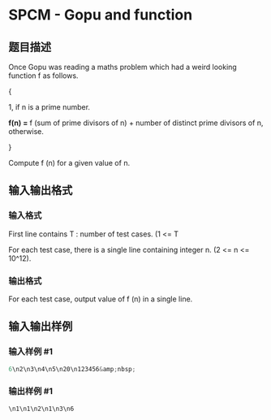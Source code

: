 # SPCM - Gopu and function

## 题目描述

Once Gopu was reading a maths problem which had a weird looking function f as follows.

{

1, if n is a prime number.

**f(n) =** f (sum of prime divisors of n) + number of distinct prime divisors of n, otherwise.

}

Compute f (n) for a given value of n.

## 输入输出格式

### 输入格式

First line contains T : number of test cases. (1 <= T 

For each test case, there is a single line containing integer n. (2 <= n <= 10^12).

### 输出格式

For each test case, output value of f (n) in a single line.

## 输入输出样例

### 输入样例 #1

```cpp
6\n2\n3\n4\n5\n20\n123456&amp;nbsp;
```


### 输出样例 #1

```cpp
\n1\n1\n2\n1\n3\n6
```



